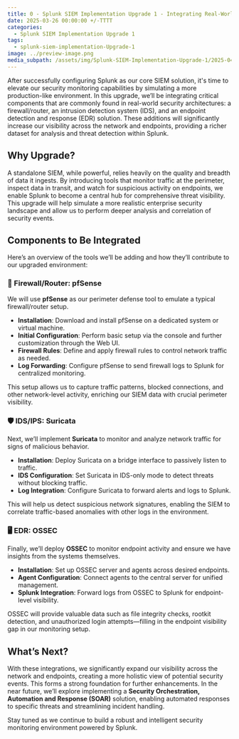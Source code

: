 ```yaml
---
title: 0 - Splunk SIEM Implementation Upgrade 1 - Integrating Real-World Monitoring Tools
date: 2025-03-26 00:00:00 +/-TTTT
categories:
  - Splunk SIEM Implementation Upgrade 1
tags:
  - splunk-siem-implementation-Upgrade-1
image: ../preview-image.png
media_subpath: /assets/img/Splunk-SIEM-Implementation-Upgrade-1/2025-04-26-0---Splunk-SIEM-Implementation-Upgrade-1---Integrating-Real-World-Monitoring-Tools/
---
```


After successfully configuring Splunk as our core SIEM solution, it's time to elevate our security monitoring capabilities by simulating a more production-like environment. In this upgrade, we’ll be integrating critical components that are commonly found in real-world security architectures: a firewall/router, an intrusion detection system (IDS), and an endpoint detection and response (EDR) solution. These additions will significantly increase our visibility across the network and endpoints, providing a richer dataset for analysis and threat detection within Splunk.

## Why Upgrade?

A standalone SIEM, while powerful, relies heavily on the quality and breadth of data it ingests. By introducing tools that monitor traffic at the perimeter, inspect data in transit, and watch for suspicious activity on endpoints, we enable Splunk to become a central hub for comprehensive threat visibility. This upgrade will help simulate a more realistic enterprise security landscape and allow us to perform deeper analysis and correlation of security events.

## Components to Be Integrated

Here’s an overview of the tools we’ll be adding and how they’ll contribute to our upgraded environment:

### 🔐 Firewall/Router: pfSense

We will use **pfSense** as our perimeter defense tool to emulate a typical firewall/router setup.

- **Installation**: Download and install pfSense on a dedicated system or virtual machine. 
- **Initial Configuration**: Perform basic setup via the console and further customization through the Web UI.
- **Firewall Rules**: Define and apply firewall rules to control network traffic as needed.
- **Log Forwarding**: Configure pfSense to send firewall logs to Splunk for centralized monitoring.

This setup allows us to capture traffic patterns, blocked connections, and other network-level activity, enriching our SIEM data with crucial perimeter visibility.

### 🛡️ IDS/IPS: Suricata

Next, we’ll implement **Suricata** to monitor and analyze network traffic for signs of malicious behavior.

- **Installation**: Deploy Suricata on a bridge interface to passively listen to traffic.
- **IDS Configuration**: Set Suricata in IDS-only mode to detect threats without blocking traffic.
- **Log Integration**: Configure Suricata to forward alerts and logs to Splunk.

This will help us detect suspicious network signatures, enabling the SIEM to correlate traffic-based anomalies with other logs in the environment.

### 🖥️ EDR: OSSEC

Finally, we’ll deploy **OSSEC** to monitor endpoint activity and ensure we have insights from the systems themselves.

- **Installation**: Set up OSSEC server and agents across desired endpoints.
- **Agent Configuration**: Connect agents to the central server for unified management.
- **Splunk Integration**: Forward logs from OSSEC to Splunk for endpoint-level visibility.

OSSEC will provide valuable data such as file integrity checks, rootkit detection, and unauthorized login attempts—filling in the endpoint visibility gap in our monitoring setup.

## What’s Next?

With these integrations, we significantly expand our visibility across the network and endpoints, creating a more holistic view of potential security events. This forms a strong foundation for further enhancements. In the near future, we’ll explore implementing a **Security Orchestration, Automation and Response (SOAR)** solution, enabling automated responses to specific threats and streamlining incident handling.

Stay tuned as we continue to build a robust and intelligent security monitoring environment powered by Splunk.

